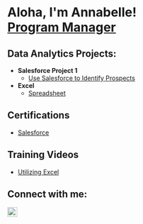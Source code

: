 <h1>Aloha, I'm Annabelle! <br/> <a href="https://www.linkedin.com/in/annabelle-walters-resume/">Program Manager</a>

<h2> Data Analytics Projects:</h2>

- <b>Salesforce Project 1 </b>
  - [Use Salesforce to Identify Prospects](https://docs.google.com/presentation/d/1XiOsEz-yIdlvyw6We1ejNTFyb5zFfzCnaSL-9D5CTS4/edit?usp=share_link)
- <b>Excel </b>
  - [Spreadsheet](https://github.com/joshmadakor1/Algorithms-Practice)
 
<h2>Certifications</h2>

- [Salesforce](https://www.youtube.com/watch?v=a83ASGn_V_s)

<h2>Training Videos</h2>

- [Utilizing Excel](https://www.youtube.com/watch?v=a83ASGn_V_s)

<h2> Connect with me:</h2>

[<img align="left" alt="JoshMadakor | LinkedIn" width="22px" src="https://cdn.jsdelivr.net/npm/simple-icons@v3/icons/linkedin.svg" />][linkedin]

[linkedin]: (https://www.linkedin.com/in/annabelle-walters-resume/)

<!--
**joshmadakor1/joshmadakor1** is a ✨ _special_ ✨ repository because its `README.md` (this file) appears on your GitHub profile.

Here are some ideas to get you started:

- 🔭 I’m currently working on ...
- 🌱 I’m currently learning ...
- 👯 I’m looking to collaborate on ...
- 🤔 I’m looking for help with ...
- 💬 Ask me about ...
- 📫 How to reach me: ...
- 😄 Pronouns: ...
- ⚡ Fun fact: ...
-->
